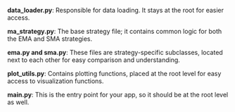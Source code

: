 **data\_loader.py**: Responsible for data loading. It stays at the root for easier access.

**ma\_strategy.py**: The base strategy file; it contains common logic for both the EMA and SMA strategies.

**ema.py and sma.py**: These files are strategy-specific subclasses, located next to each other for easy comparison and understanding.

**plot\_utils.py**: Contains plotting functions, placed at the root level for easy access to visualization functions.

**main.py**: This is the entry point for your app, so it should be at the root level as well.
